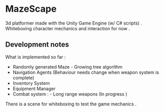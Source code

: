 # MazeScape


3d platformer made with the Unity Game Engine (w/ C# scripts) .
Whiteboxing character mechanics and interaction for now . 

## Development notes

What is implemented so far : 

  - Randomly generated Maze - Growing tree algorithm
  - Navigation Agents (Behaviour needs change when weapon system is complete)
  - Inventory System 
  - Equipment Manager 
  - Combat system : - Long range weapons (In progress ) 
  
  There is a scene for whiteboxing to test the game mechanics .
